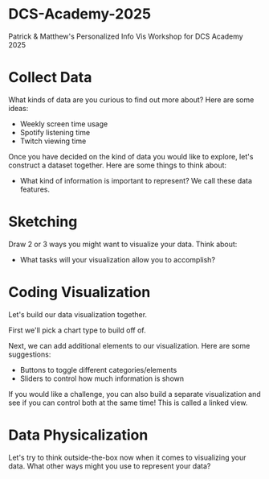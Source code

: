 # DCS-Academy-2025
Patrick &amp; Matthew's Personalized Info Vis Workshop for DCS Academy 2025

# Collect Data

What kinds of data are you curious to find out more about? Here are some ideas:
- Weekly screen time usage
- Spotify listening time
- Twitch viewing time

Once you have decided on the kind of data you would like to explore, let's construct a dataset together. 
Here are some things to think about:
- What kind of information is important to represent? We call these data features.


# Sketching

Draw 2 or 3 ways you might want to visualize your data. Think about:

- What tasks will your visualization allow you to accomplish?

# Coding Visualization

Let's build our data visualization together.

First we'll pick a chart type to build off of.

Next, we can add additional elements to our visualization. Here are some suggestions:
- Buttons to toggle different categories/elements
- Sliders to control how much information is shown

If you would like a challenge, you can also build a separate visualization and see if you can control both at the same time!
This is called a linked view.

# Data Physicalization

Let's try to think outside-the-box now when it comes to visualizing your data. What other ways might you use to represent your data?
